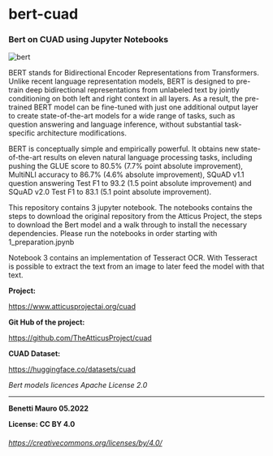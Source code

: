 # bert-cuad

### Bert on CUAD using Jupyter Notebooks

![bert](https://user-images.githubusercontent.com/27162948/172364648-4587b7b2-7d37-4429-aa48-565d2049e5ab.jpeg)

  BERT stands for Bidirectional Encoder Representations from Transformers. Unlike recent language representation models, BERT is designed to pre-train deep bidirectional representations from unlabeled text by jointly conditioning on both left and right context in all layers. As a result, the pre-trained BERT model can be fine-tuned with just one additional output layer to create state-of-the-art models for a wide range of tasks, such as question answering and language inference, without substantial task-specific architecture modifications.

  BERT is conceptually simple and empirically powerful. It obtains new state-of-the-art results on eleven natural language processing tasks, including pushing the GLUE score to 80.5% (7.7% point absolute improvement), MultiNLI accuracy to 86.7% (4.6% absolute improvement), SQuAD v1.1 question answering Test F1 to 93.2 (1.5 point absolute improvement) and SQuAD v2.0 Test F1 to 83.1 (5.1 point absolute improvement). 

  This repository contains 3 jupyter notebook. The notebooks contains the steps to download the original repository from the Atticus Project, the steps to download the Bert model and a walk through to install the necessary dependencies. Please run the notebooks in order starting with 1_preparation.jpynb

Notebook 3 contains an implementation of Tesseract OCR. With Tesseract is possible to extract the text from an image to later feed the model with that text.

**Project:** 

https://www.atticusprojectai.org/cuad

**Git Hub of the project:** 

https://github.com/TheAtticusProject/cuad

**CUAD Dataset:** 

https://huggingface.co/datasets/cuad

*Bert models licences Apache License 2.0*

** ** 
**Benetti Mauro 05.2022**

**License: CC BY 4.0** 

###### https://creativecommons.org/licenses/by/4.0/
